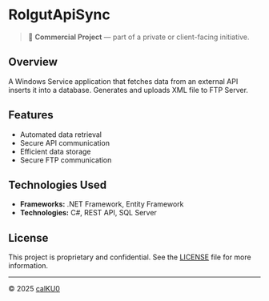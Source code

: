 # RolgutApiSync

> 💼 **Commercial Project** — part of a private or client-facing initiative.

## Overview

A Windows Service application that fetches data from an external API inserts it into a database. Generates and uploads XML file to FTP Server.

## Features

- Automated data retrieval
- Secure API communication
- Efficient data storage
- Secure FTP communication

## Technologies Used

- **Frameworks:** .NET Framework, Entity Framework
- **Technologies:** C#, REST API, SQL Server

## License

This project is proprietary and confidential. See the [LICENSE](LICENSE) file for more information.

---

© 2025 [calKU0](https://github.com/calKU0)
